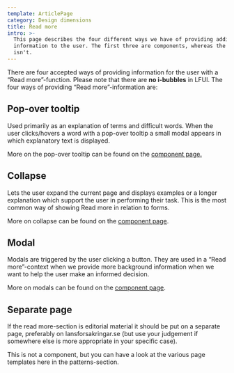```yaml
---
template: ArticlePage
category: Design dimensions
title: Read more
intro: >-
  This page describes the four different ways we have of providing additional
  information to the user. The first three are components, whereas the fourth
  isn't.
---
```

There are four accepted ways of providing information for the user with a “Read more”-function. Please note that there are **no i-bubbles** in LFUI. The four ways of providing “Read more”-information are:

## Pop-over tooltip

Used primarily as an explanation of terms and difficult words. When the user clicks/hovers a word with a pop-over tooltip a small modal appears in which explanatory text is displayed. 

More on the pop-over tooltip can be found on the [component page.](/components/web/supportive-microinteractions/popovertooltip/)

## Collapse

Lets the user expand the current page and displays examples or a longer explanation which support the user in performing their task. This is the most common way of showing Read more in relation to forms.

More on collapse can be found on the [component page](/components/web/supportive-microinteractions/collapse/).

## Modal

Modals are triggered by the user clicking a button. They are used in a “Read more”-context when we provide more background information when we want to help the user make an informed decision.

More on modals can be found on the [component page](/components/web/supportive-microinteractions/modal/).

## Separate page 

If the read more-section is editorial material it should be put on a separate page, preferably on lansforsakringar.se (but use your judgement if somewhere else is more appropriate in your specific case).

This is not a component, but you can have a look at the various page templates here in the patterns-section.
